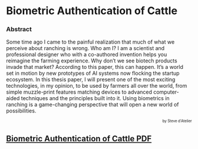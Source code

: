 
# Biometric Authentication of Cattle

### Abstract

Some time ago I came to the painful realization that much of what we perceive about ranching is wrong. Who am I? I am a scientist and professional designer who with a co-authored invention helps you reimagine the farming experience. Why don’t we see biotech products invade that market? According to this paper, this can happen. It’s a world set in motion by new prototypes of AI systems now flocking the startup ecosystem. In this thesis paper, I will present one of the most exciting technologies, in my opinion, to be used by farmers all over the world, from simple muzzle-print features matching devices to advanced computer-aided techniques and the principles built into it. Using biometrics in ranching is a game-changing perspective that will open a new world of possibilities.

<p align="right"><small><sup>by Steve d'Atelier</sup></small></p>

## [Biometric Authentication of Cattle PDF](https://github.com/stevedatelier/computer-vision-biometrics-in-cattle-ranching/blob/master/Steve%20Goa%20Final%20Thesis.docx.pdf)

